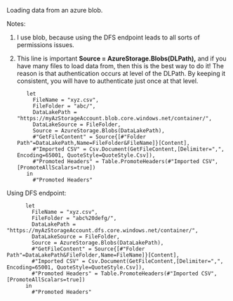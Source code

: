 Loading data from an azure blob.

Notes:

1. I use blob, because using the DFS endpoint leads to all sorts of permissions issues.
2. This line is important **Source = AzureStorage.Blobs(DLPath),** and if you have many files to load data from, then this is the best way to do it! 
    The reason is that authentication occurs at level of the DLPath. By keeping it consistent, you will have to authenticate just once at that level.


          let
            FileName = "xyz.csv",
            FileFolder = "abc/",
            DataLakePath = "https://myAzStorageAccount.blob.core.windows.net/container/",
            DataLakeSource = FileFolder,
            Source = AzureStorage.Blobs(DataLakePath),
            #"GetFileContent" = Source{[#"Folder Path"=DataLakePath,Name=FileFolder&FileName]}[Content],
            #"Imported CSV" = Csv.Document(GetFileContent,[Delimiter=",", Encoding=65001, QuoteStyle=QuoteStyle.Csv]),
            #"Promoted Headers" = Table.PromoteHeaders(#"Imported CSV", [PromoteAllScalars=true])
          in
            #"Promoted Headers"
            

Using DFS endpoint:


          let
            FileName = "xyz.csv",
            FileFolder = "abc%20defg/",
            DataLakePath = "https://myAzStorageAccount.dfs.core.windows.net/container/",
            DataLakeSource = FileFolder,
            Source = AzureStorage.Blobs(DataLakePath),
            #"GetFileContent" = Source{[#"Folder Path"=DataLakePath&FileFolder,Name=FileName]}[Content],
            #"Imported CSV" = Csv.Document(GetFileContent,[Delimiter=",", Encoding=65001, QuoteStyle=QuoteStyle.Csv]),
            #"Promoted Headers" = Table.PromoteHeaders(#"Imported CSV", [PromoteAllScalars=true])
          in
            #"Promoted Headers"
